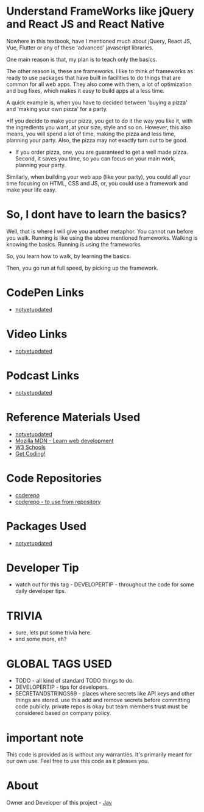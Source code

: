 # Understand FrameWorks like jQuery and React JS and React Native

Nowhere in this textbook, have I mentioned much about jQuery, React JS, Vue, Flutter or any of these 'advanced' javascript libraries. 

One main reason is that, my plan is to teach only the basics. 

The other reason is, these are frameworks. I like to think of frameworks as ready to use packages that have built in facilities to do things that are common for all web apps. They also come with them, a lot of optimization and bug fixes, which makes it easy to build apps at a less time. 

A quick example is, when you have to decided between 'buying a pizza' and 'making your own pizza' for a party. 

*If you decide to make your pizza, you get to do it the way you like it, with the ingredients you want, at your size, style and so on. However, this also means, you will spend a lot of time, making the pizza and less time, planning your party. Also, the pizza may not exactly turn out to be good.
* If you order pizza, one, you are guaranteed to get a well made pizza. Second, it saves you time, so you can focus on your main work, planning your party. 

Similarly, when building your web app (like your party), you could all your time focusing on HTML, CSS and JS, or, you could use a framework and make your life easy. 

# So, I dont have to learn the basics?

Well, that is where I will give you another metaphor. You cannot run before you walk. Running is like using the above mentioned frameworks. Walking is knowing the basics. Running is using the frameworks.

So, you learn how to walk, by learning the basics. 

Then, you go run at full speed, by picking up the framework. 

# CodePen Links

* [notyetupdated](Link)

# Video Links

* [notyetupdated](Link)

# Podcast Links

* [notyetupdated](Link)

# Reference Materials Used 

* [notyetupdated](Link)
* [Mozilla MDN - Learn web development](https://developer.mozilla.org/en-US/docs/Learn)
* [W3 Schools](https://www.w3schools.com)
* [Get Coding!](https://getcodingkids.com/missions/)

# Code Repositories

* [coderepo](https://github.com/Jay-study-nildana/Tutorials/tree/master/WebCode/foldername/)
* [coderepo - to use from repository](../WebCode/foldername/)

# Packages Used 

* [notyetupdated](Link)

# Developer Tip 

* watch out for this tag - DEVELOPERTIP - throughout the code for some daily developer tips.

# TRIVIA 

* sure, lets put some trivia here.
* and some more, eh?

# GLOBAL TAGS USED

* TODO - all kind of standard TODO things to do. 
* DEVELOPERTIP - tips for developers.
* SECRETANDSTRINGS69 - places where secrets like API keys and other things are stored. use this add and remove secrets before committing code publicly. private repos is okay but team members trust must be considered based on company policy. 

# important note 

This code is provided as is without any warranties. It's primarily meant for our own use. Feel free to use this code as it pleases you.

# About

Owner and Developer of this project - [Jay](http://thechalakas.com)